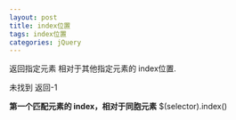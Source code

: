 ```yaml
---
layout: post
title: index位置
tags: index位置
categories: jQuery
---
```


返回指定元素 相对于其他指定元素的 index位置.

未找到 返回-1



**第一个匹配元素的 index，相对于同胞元素**
$(selector).index()